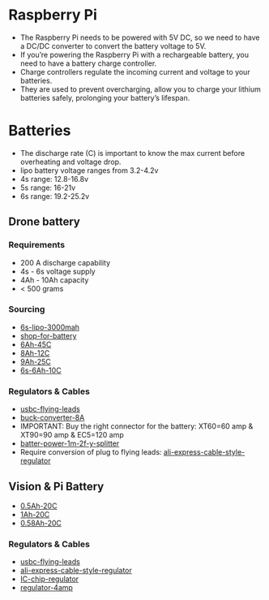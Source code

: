 # Raspberry Pi
* The Raspberry Pi needs to be powered with 5V DC, so we need to have a DC/DC converter to convert the battery voltage to 5V.
* If you’re powering the Raspberry Pi with a rechargeable battery, you need to have a battery charge controller.
* Charge controllers regulate the incoming current and voltage to your batteries.
* They are used to prevent overcharging, allow you to charge your lithium batteries safely, prolonging your battery’s lifespan.

# Batteries
* The discharge rate (C) is important to know the max current before overheating and voltage drop.
* lipo battery voltage ranges from 3.2-4.2v
* 4s range: 12.8-16.8v
* 5s range: 16-21v
* 6s range: 19.2-25.2v
## Drone battery
### Requirements
* 200 A discharge capability
* 4s - 6s voltage supply
* 4Ah - 10Ah capacity
* < 500 grams
### Sourcing
* [6s-lipo-3000mah](https://rc-innovations.es/shop/lipo-6s-22-2v-3000mah-60c-b-60c-3000-6s1p-gens-ace?category=356&attrib=&attrib=22-188&attrib=#attr=2817,1936,2891)
* [shop-for-battery](https://rc-innovations.es/shop/category/LiPo-batteries-6s-22-2V-high-quality?category=356&search=&attrib=&attrib=)
* [6Ah-45C](https://rc-innovations.es/gens-ace-6s-22-2v-6000mah-45c-ec5-connector-lipo-battery?category=356&attrib=&attrib=22-112&attrib=) 
* [8Ah-12C](https://hobbyking.com/de_de/turnigy-high-capacity-battery-8000mah-6s-12c-drone-lipo-pack-xt90.html?___store=de_de)
* [9Ah-25C](https://rc-innovations.es/lipo-gens-ace-tattu-6s-9000mah-25c-22-2v?category=356&attrib=&attrib=22-85&attrib=)
* [6s-6Ah-10C](https://de.aliexpress.com/item/1005005574098144.html)
### Regulators & Cables
* [usbc-flying-leads](https://www.reichelt.at/at/de/usb-c-stecker-auf-freie-enden-sw-20-cm-usb-c-awg22-20-p292505.html)
* [buck-converter-8A](https://www.deliversafev.com/voltage-regulator-buck-converter-8a100w-dc4540v-step-down-volt-convert-module-p-127431.htm)
* IMPORTANT: Buy the right connector for the battery: XT60=60 amp & XT90=90 amp & EC5=120 amp
* [batter-power-1m-2f-y-splitter](https://de.aliexpress.com/i/32845175528.html?gatewayAdapt=glo2deu)
* Require conversion of plug to flying leads: [ali-express-cable-style-regulator](https://de.aliexpress.com/item/1005004462440542.html?gatewayAdapt=glo2deu)

## Vision & Pi Battery
* [0.5Ah-20C](https://www.amazon.com/ECHOBBY-Battery-Airplane-Helicopter-Quadcopter/dp/B0C4YQ4LGN/ref=sr_1_44?keywords=2s+lipo&qid=1693419224&sr=8-44)
* [1Ah-20C](https://www.amazon.com/1000mAh-Battery-Airplane-Helicopter-Racing/dp/B09WLKVLVJ/ref=sr_1_41?keywords=2s%2Blipo&qid=1693419224&sr=8-41&th=1)
* [0.58Ah-20C](https://www.amazon.com/ECHOBBY-580mAh-Battery-PH2-0-3P-Quadcopter/dp/B0BN92JD73/ref=sr_1_40?keywords=2s+lipo&qid=1693419224&sr=8-40)
### Regulators & Cables
* [usbc-flying-leads](https://www.reichelt.at/at/de/usb-c-stecker-auf-freie-enden-sw-20-cm-usb-c-awg22-20-p292505.html)
* [ali-express-cable-style-regulator](https://de.aliexpress.com/item/1005004462440542.html?gatewayAdapt=glo2deu)
* [IC-chip-regulator](https://www.digikey.com/en/products/detail/rohm-semiconductor/BD86120EFJ-E2/4037737)
* [regulator-4amp](https://de.aliexpress.com/i/32946554914.html?gatewayAdapt=glo2deu)
